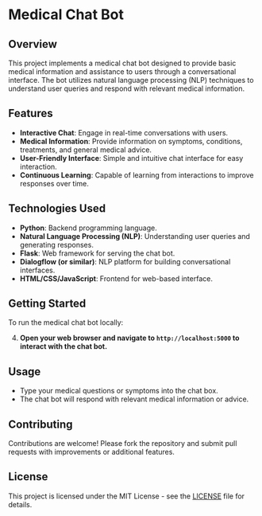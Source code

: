 # Medical Chat Bot

## Overview

This project implements a medical chat bot designed to provide basic medical information and assistance to users through a conversational interface. The bot utilizes natural language processing (NLP) techniques to understand user queries and respond with relevant medical information.

## Features

- **Interactive Chat**: Engage in real-time conversations with users.
- **Medical Information**: Provide information on symptoms, conditions, treatments, and general medical advice.
- **User-Friendly Interface**: Simple and intuitive chat interface for easy interaction.
- **Continuous Learning**: Capable of learning from interactions to improve responses over time.

## Technologies Used

- **Python**: Backend programming language.
- **Natural Language Processing (NLP)**: Understanding user queries and generating responses.
- **Flask**: Web framework for serving the chat bot.
- **Dialogflow (or similar)**: NLP platform for building conversational interfaces.
- **HTML/CSS/JavaScript**: Frontend for web-based interface.

## Getting Started

To run the medical chat bot locally:

4. **Open your web browser and navigate to `http://localhost:5000` to interact with the chat bot.**

## Usage

- Type your medical questions or symptoms into the chat box.
- The chat bot will respond with relevant medical information or advice.

## Contributing

Contributions are welcome! Please fork the repository and submit pull requests with improvements or additional features.

## License

This project is licensed under the MIT License - see the [LICENSE](LICENSE) file for details.
